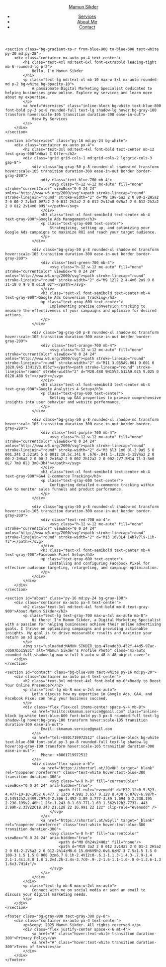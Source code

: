 <!DOCTYPE html>
<html lang="en">
<head>
    <meta charset="UTF-8">
    <meta name="viewport" content="width=device-width, initial-scale=1.0">
    <title>My Personal Page - Mamun Sikder</title>
    <script src="https://cdn.tailwindcss.com"></script>
    <style>
        /* Custom font: Inter */
        body {
            font-family: 'Inter', sans-serif;
        }
    </style>
</head>
<body class="bg-gray-100 text-gray-800">
    <header class="bg-white shadow-md py-4">
        <div class="container mx-auto px-4 flex justify-between items-center">
            <a href="#" class="text-2xl font-bold text-blue-800 rounded-md p-2 hover:bg-gray-50 transition duration-300">
                Mamun Sikder
            </a>
            <nav>
                <ul class="flex space-x-6">
                    <li><a href="#services" class="text-gray-700 hover:text-blue-800 font-medium rounded-md p-2 hover:bg-gray-100 transition duration-300">Services</a></li>
                    <li><a href="#about" class="text-gray-700 hover:text-blue-800 font-medium rounded-md p-2 hover:bg-gray-100 transition duration-300">About Me</a></li>
                    <li><a href="#contact" class="text-gray-700 hover:text-blue-800 font-medium rounded-md p-2 hover:bg-gray-100 transition duration-300">Contact</a></li>
                </ul>
            </nav>
        </div>
    </header>

    <section class="bg-gradient-to-r from-blue-800 to-blue-600 text-white py-20 md:py-28">
        <div class="container mx-auto px-4 text-center">
            <h1 class="text-4xl md:text-6xl font-extrabold leading-tight mb-6 rounded-lg p-2">
                Hello, I'm Mamun Sikder
            </h1>
            <p class="text-lg md:text-xl mb-10 max-w-3xl mx-auto rounded-md p-2 bg-white bg-opacity-10">
                A passionate Digital Marketing Specialist dedicated to helping businesses grow online. Explore my services and learn more about my expertise.
            </p>
            <a href="#services" class="inline-block bg-white text-blue-800 font-bold py-3 px-8 rounded-full text-lg shadow-lg hover:bg-gray-100 transform hover:scale-105 transition duration-300 ease-in-out">
                View My Services
            </a>
        </div>
    </section>

    <section id="services" class="py-16 md:py-24 bg-white">
        <div class="container mx-auto px-4">
            <h2 class="text-3xl md:text-4xl font-bold text-center mb-12 text-gray-900">What I Offer</h2>
            <div class="grid grid-cols-1 md:grid-cols-2 lg:grid-cols-3 gap-8">
                <div class="bg-gray-50 p-8 rounded-xl shadow-md transform hover:scale-105 transition duration-300 ease-in-out border border-gray-200">
                    <div class="text-blue-700 mb-4">
                        <svg class="h-12 w-12 mx-auto" fill="none" stroke="currentColor" viewBox="0 0 24 24" xmlns="http://www.w3.org/2000/svg"><path stroke-linecap="round" stroke-linejoin="round" stroke-width="2" d="M9 19v-6a2 2 0 00-2-2H5a2 2 0 00-2 2v6m3 0V7a2 2 0 012-2h2a2 2 0 012 2v12m0 0V5a2 2 0 012-2h2a2 2 0 012 2v14m0 0H9"></path></svg>
                    </div>
                    <h3 class="text-xl font-semibold text-center mb-4 text-gray-900">Google Ads Management</h3>
                    <p class="text-gray-600 text-center">
                        Strategizing, setting up, and optimizing your Google Ads campaigns to maximize ROI and reach your target audience.
                    </p>
                </div>

                <div class="bg-gray-50 p-8 rounded-xl shadow-md transform hover:scale-105 transition duration-300 ease-in-out border border-gray-200">
                    <div class="text-green-700 mb-4">
                        <svg class="h-12 w-12 mx-auto" fill="none" stroke="currentColor" viewBox="0 0 24 24" xmlns="http://www.w3.org/2000/svg"><path stroke-linecap="round" stroke-linejoin="round" stroke-width="2" d="M9 12l2 2 4-4m6 2a9 9 0 11-18 0 9 9 0 0118 0z"></path></svg>
                    </div>
                    <h3 class="text-xl font-semibold text-center mb-4 text-gray-900">Google Ads Conversion Tracking</h3>
                    <p class="text-gray-600 text-center">
                        Implementing precise conversion tracking to measure the effectiveness of your campaigns and optimize for desired actions.
                    </p>
                </div>

                <div class="bg-gray-50 p-8 rounded-xl shadow-md transform hover:scale-105 transition duration-300 ease-in-out border border-gray-200">
                    <div class="text-orange-700 mb-4">
                        <svg class="h-12 w-12 mx-auto" fill="none" stroke="currentColor" viewBox="0 0 24 24" xmlns="http://www.w3.org/2000/svg"><path stroke-linecap="round" stroke-linejoin="round" stroke-width="2" d="M11 3.055A9.001 9.001 0 1020.945 13H11V3.055z"></path><path stroke-linecap="round" stroke-linejoin="round" stroke-width="2" d="M20.488 9H15V3.512A9.025 9.025 0 0120.488 9z"></path></svg>
                    </div>
                    <h3 class="text-xl font-semibold text-center mb-4 text-gray-900">Google Analytics 4 Setup</h3>
                    <p class="text-gray-600 text-center">
                        Setting up GA4 properties to provide comprehensive insights into user behavior and website performance.
                    </p>
                </div>

                <div class="bg-gray-50 p-8 rounded-xl shadow-md transform hover:scale-105 transition duration-300 ease-in-out border border-gray-200">
                    <div class="text-purple-700 mb-4">
                        <svg class="h-12 w-12 mx-auto" fill="none" stroke="currentColor" viewBox="0 0 24 24" xmlns="http://www.w3.org/2000/svg"><path stroke-linecap="round" stroke-linejoin="round" stroke-width="2" d="M3 6l3 1m0 0l-3 9a5 5 0 001.241 2.521A5 5 0 0012 18.5c.341 0 .676-.041 1-.122m-3-15V4a2 2 0 00-2-2H6a2 2 0 00-2 2v16a2 2 0 002 2h12a2 2 0 002-2V7.5M14 7l-3-3m0 0L7 7m0 0l3 3m0-3h4"></path></svg>
                    </div>
                    <h3 class="text-xl font-semibold text-center mb-4 text-gray-900">GA4 E-commerce Tracking</h3>
                    <p class="text-gray-600 text-center">
                        Configuring detailed e-commerce tracking within GA4 to monitor sales funnels and product performance.
                    </p>
                </div>

                <div class="bg-gray-50 p-8 rounded-xl shadow-md transform hover:scale-105 transition duration-300 ease-in-out border border-gray-200">
                    <div class="text-red-700 mb-4">
                        <svg class="h-12 w-12 mx-auto" fill="none" stroke="currentColor" viewBox="0 0 24 24" xmlns="http://www.w3.org/2000/svg"><path stroke-linecap="round" stroke-linejoin="round" stroke-width="2" d="M13 10V3L4 14h7v7l9-11h-7z"></path></svg>
                    </div>
                    <h3 class="text-xl font-semibold text-center mb-4 text-gray-900">Facebook Pixel Setup</h3>
                    <p class="text-gray-600 text-center">
                        Installing and configuring Facebook Pixel for effective audience targeting, retargeting, and campaign optimization.
                    </p>
                </div>
            </div>
        </div>
    </section>

    <section id="about" class="py-16 md:py-24 bg-gray-100">
        <div class="container mx-auto px-4 text-center">
            <h2 class="text-3xl md:text-4xl font-bold mb-8 text-gray-900">About Mamun Sikder</h2>
            <p class="text-lg text-gray-700 max-w-4xl mx-auto mb-8">
                Hi there! I'm Mamun Sikder, a Digital Marketing Specialist with a passion for helping businesses achieve their online advertising goals. I thrive on optimizing campaigns and providing actionable insights. My goal is to drive measurable results and maximize your return on ad spend.
            </p>
            <img src="uploaded:MAMUN SIKDER.jpg-47eade30-452f-44d5-97ac-c0b07b515831" alt="Mamun Sikder's Profile Photo" class="mx-auto rounded-full shadow-lg max-w-full h-auto w-48 h-48 object-cover">
        </div>
    </section>

    <section id="contact" class="bg-blue-800 text-white py-16 md:py-20">
        <div class="container mx-auto px-4 text-center">
            <h2 class="text-3xl md:text-4xl font-bold mb-6">Ready to Boost Your Online Presence?</h2>
            <p class="text-lg mb-8 max-w-2xl mx-auto">
                Let's discuss how my expertise in Google Ads, GA4, and Facebook Pixel can help your business succeed.
            </p>
            <div class="flex flex-col items-center space-y-4 mb-8">
                <a href="mailto:skmamun.service@gmail.com" class="inline-block bg-white text-blue-800 font-bold py-3 px-8 rounded-full text-lg shadow-lg hover:bg-gray-100 transform hover:scale-105 transition duration-300 ease-in-out">
                    Email: skmamun.service@gmail.com
                </a>
                <a href="tel:+8801719972512" class="inline-block bg-white text-blue-800 font-bold py-3 px-8 rounded-full text-lg shadow-lg hover:bg-gray-100 transform hover:scale-105 transition duration-300 ease-in-out">
                    Phone: +8801719972512
                </a>
                <div class="flex space-x-6">
                    <a href="https://shorturl.at/JQv8H" target="_blank" rel="noopener noreferrer" class="text-white hover:text-blue-300 transition duration-300">
                        <svg class="w-8 h-8" fill="currentColor" viewBox="0 0 24 24" aria-hidden="true">
                            <path fill-rule="evenodd" d="M22 12c0-5.523-4.477-10-10-10S2 6.477 2 12c0 4.991 3.657 9.128 8.438 9.878v-6.987h-2.54V12h2.54V9.797c0-2.506 1.492-3.89 3.777-3.89 1.094 0 2.238.195 2.238.195v2.46h-1.26c-1.243 0-1.63.771-1.63 1.562V12h2.773l-.443 2.89h-2.33V22C18.343 21.128 22 16.991 22 12z" clip-rule="evenodd" />
                        </svg>
                    </a>
                    <a href="https://shorturl.at/w5yll" target="_blank" rel="noopener noreferrer" class="text-white hover:text-blue-300 transition duration-300">
                        <svg class="w-8 h-8" fill="currentColor" viewBox="0 0 24 24" aria-hidden="true">
                            <path d="M0 0h24v24H0z" fill="none"/>
                            <path d="M19 3a2 2 0 012 2v14a2 2 0 01-2 2H5a2 2 0 01-2-2V5a2 2 0 012-2h14zM8.6 15.6H6V9h2.6v6.6zM7.3 7.5a1.5 1.5 0 100-3 1.5 1.5 0 000 3zm6.7 8.1h-2.4V12c0-.6.1-1.1.3-1.4.3-.7.9-1.4 2.1-1.4s1.8.8 1.8 2.2v4.2h-2.4v-3.7c0-.9-.2-1.6-1.1-1.6-.8 0-1.3.6-1.3 1.6v3.7H14z"/>
                        </svg>
                    </a>
                </div>
            </div>
            <p class="text-lg mb-8 max-w-2xl mx-auto">
                Connect with me on social media or send an email to discuss your digital marketing needs.
            </p>
        </div>
    </section>

    <footer class="bg-gray-900 text-gray-300 py-8">
        <div class="container mx-auto px-4 text-center">
            <p>&copy; 2025 Mamun Sikder. All rights reserved.</p>
            <div class="flex justify-center space-x-6 mt-4">
                <a href="#" class="hover:text-white transition duration-300">Privacy Policy</a>
                <a href="#" class="hover:text-white transition duration-300">Terms of Service</a>
            </div>
        </div>
    </footer>
</body>
</html>
